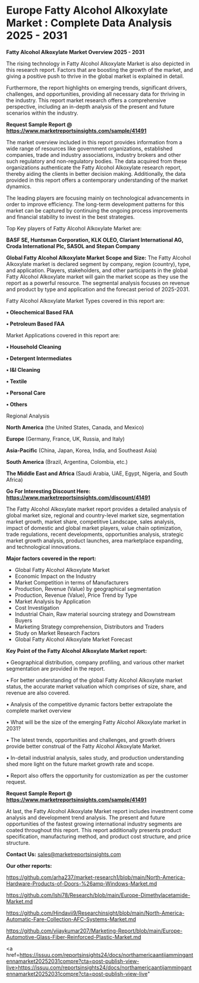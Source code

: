 # Europe Fatty Alcohol Alkoxylate Market : Complete Data Analysis 2025 - 2031

<Strong> Fatty Alcohol Alkoxylate Market Overview 2025 - 2031</strong>

The rising technology in Fatty Alcohol Alkoxylate Market is also depicted in this research report. Factors that are boosting the growth of the market, and giving a positive push to thrive in the global market is explained in detail.

Furthermore, the report highlights on emerging trends, significant drivers, challenges, and opportunities, providing all necessary data for thriving in the industry. This report market research offers a comprehensive perspective, including an in-depth analysis of the present and future scenarios within the industry.

<strong>Request Sample Report @ <a href=https://www.marketreportsinsights.com/sample/41491>https://www.marketreportsinsights.com/sample/41491</a></strong>

The market overview included in this report provides information from a wide range of resources like government organizations, established companies, trade and industry associations, industry brokers and other such regulatory and non-regulatory bodies. The data acquired from these organizations authenticate the Fatty Alcohol Alkoxylate research report, thereby aiding the clients in better decision making. Additionally, the data provided in this report offers a contemporary understanding of the market dynamics.

The leading players are focusing mainly on technological advancements in order to improve efficiency. The long-term development patterns for this market can be captured by continuing the ongoing process improvements and financial stability to invest in the best strategies.

Top Key players of Fatty Alcohol Alkoxylate Market are:

<strong>BASF SE, Huntsman Corporation, KLK OLEO, Clariant International AG, Croda International Plc, SASOL and Stepan Company</strong>

<strong><b>Global Fatty Alcohol Alkoxylate Market Scope and Size:</b></strong>
The Fatty Alcohol Alkoxylate market is declared segment by company, region (country), type, and application. Players, stakeholders, and other participants in the global Fatty Alcohol Alkoxylate market will gain the market scope as they use the report as a powerful resource. The segmental analysis focuses on revenue and product by type and application and the forecast period of 2025-2031.

Fatty Alcohol Alkoxylate Market Types covered in this report are:

<strong>•  Oleochemical Based FAA

•  Petroleum Based FAA</strong>

Market Applications covered in this report are:

<strong>•  Household Cleaning

•  Detergent Intermediates

•  I&I Cleaning

•  Textile

•  Personal Care

•  Others</strong> 

Regional Analysis

<strong>North America</strong> (the United States, Canada, and Mexico)

<strong>Europe</strong> (Germany, France, UK, Russia, and Italy)

<strong>Asia-Pacific</strong> (China, Japan, Korea, India, and Southeast Asia)

<strong>South America</strong> (Brazil, Argentina, Colombia, etc.)

<strong>The Middle East and Africa</strong> (Saudi Arabia, UAE, Egypt, Nigeria, and South Africa)

<strong>Go For Interesting Discount Here: <a href=https://www.marketreportsinsights.com/discount/41491>https://www.marketreportsinsights.com/discount/41491</a></strong>

The Fatty Alcohol Alkoxylate market report provides a detailed analysis of global market size, regional and country-level market size, segmentation market growth, market share, competitive Landscape, sales analysis, impact of domestic and global market players, value chain optimization, trade regulations, recent developments, opportunities analysis, strategic market growth analysis, product launches, area marketplace expanding, and technological innovations.

<strong><b>Major factors covered in the report:</b></strong>
<ul>
  <li>Global Fatty Alcohol Alkoxylate Market </li>
  <li>Economic Impact on the Industry</li>
  <li>Market Competition in terms of Manufacturers</li>
  <li>Production, Revenue (Value) by geographical segmentation</li>
  <li>Production, Revenue (Value), Price Trend by Type</li>
  <li>Market Analysis by Application</li>
  <li>Cost Investigation</li>
  <li>Industrial Chain, Raw material sourcing strategy and Downstream Buyers</li>
  <li>Marketing Strategy comprehension, Distributors and Traders</li>
  <li>Study on Market Research Factors</li>
  <li>Global Fatty Alcohol Alkoxylate Market Forecast</li>
</ul>

<strong><b>Key Point of the Fatty Alcohol Alkoxylate Market report:</b></strong>

• Geographical distribution, company profiling, and various other market segmentation are provided in the report.

• For better understanding of the global Fatty Alcohol Alkoxylate market status, the accurate market valuation which comprises of size, share, and revenue are also covered.

• Analysis of the competitive dynamic factors better extrapolate the complete market overview

• What will be the size of the emerging Fatty Alcohol Alkoxylate market in 2031?

• The latest trends, opportunities and challenges, and growth drivers provide better construal of the Fatty Alcohol Alkoxylate Market.

• In-detail industrial analysis, sales study, and production understanding shed more light on the future market growth rate and scope.

• Report also offers the opportunity for customization as per the customer request.

<strong>Request Sample Report @ <a href=https://www.marketreportsinsights.com/sample/41491>https://www.marketreportsinsights.com/sample/41491</a></strong>

At last, the Fatty Alcohol Alkoxylate Market report includes investment come analysis and development trend analysis. The present and future opportunities of the fastest growing international industry segments are coated throughout this report. This report additionally presents product specification, manufacturing method, and product cost structure, and price structure.

<strong>Contact Us:</strong>
sales@marketreportsinsights.com

<strong>Our other reports:</strong>

<a href=https://github.com/arha237/market-research1/blob/main/North-America-Hardware-Products-of-Doors-%26amp-Windows-Market.md>https://github.com/arha237/market-research1/blob/main/North-America-Hardware-Products-of-Doors-%26amp-Windows-Market.md</a>

<a href=https://github.com/Ishi78/Research/blob/main/Europe-Dimethylacetamide-Market.md>https://github.com/Ishi78/Research/blob/main/Europe-Dimethylacetamide-Market.md</a>

<a href=https://github.com/Hindavii9/Researchinsight/blob/main/North-America-Automatic-Fare-Collection-AFC-Systems-Market.md>https://github.com/Hindavii9/Researchinsight/blob/main/North-America-Automatic-Fare-Collection-AFC-Systems-Market.md</a>

<a href=https://github.com/vijaykumar207/Marketing-Report/blob/main/Europe-Automotive-Glass-Fiber-Reinforced-Plastic-Market.md>https://github.com/vijaykumar207/Marketing-Report/blob/main/Europe-Automotive-Glass-Fiber-Reinforced-Plastic-Market.md</a>

<a href=https://issuu.com/reportsinsights24/docs/northamericaantijammingantennamarket20252031compre?cta=post-publish-view-live>https://issuu.com/reportsinsights24/docs/northamericaantijammingantennamarket20252031compre?cta=post-publish-view-live</a>"
